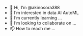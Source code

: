 - 👋 Hi, I’m @akinosora388
- 👀 I’m interested in data AI AutoML
- 🌱 I’m currently learning ...
- 💞️ I’m looking to collaborate on ...
- 📫 How to reach me ...

<!---
akinosora388/akinosora388 is a ✨ special ✨ repository because its `README.md` (this file) appears on your GitHub profile.
You can click the Preview link to take a look at your changes.
--->
